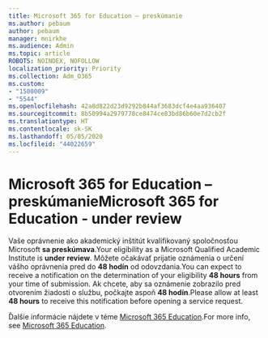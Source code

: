 ```yaml
---
title: Microsoft 365 for Education – preskúmanie
ms.author: pebaum
author: pebaum
manager: mnirkhe
ms.audience: Admin
ms.topic: article
ROBOTS: NOINDEX, NOFOLLOW
localization_priority: Priority
ms.collection: Adm_O365
ms.custom:
- "1500009"
- "5544"
ms.openlocfilehash: 42a8d822d23d9292b844af3683dcf4e4aa936407
ms.sourcegitcommit: 8b50994a2979778ce8474ce83bd86b60e7d2cb2f
ms.translationtype: HT
ms.contentlocale: sk-SK
ms.lasthandoff: 05/05/2020
ms.locfileid: "44022659"
---
```

# <a name="microsoft-365-for-education---under-review"></a><span data-ttu-id="4cf8c-102">Microsoft 365 for Education – preskúmanie</span><span class="sxs-lookup"><span data-stu-id="4cf8c-102">Microsoft 365 for Education - under review</span></span>

<span data-ttu-id="4cf8c-103">Vaše oprávnenie ako akademický inštitút kvalifikovaný spoločnosťou Microsoft **sa preskúmava**.</span><span class="sxs-lookup"><span data-stu-id="4cf8c-103">Your eligibility as a Microsoft Qualified Academic Institute is **under review**.</span></span> <span data-ttu-id="4cf8c-104">Môžete očakávať prijatie oznámenia o určení vášho oprávnenia pred do **48 hodín** od odovzdania.</span><span class="sxs-lookup"><span data-stu-id="4cf8c-104">You can expect to receive a notification on the determination of your eligibility **48 hours** from your time of submission.</span></span> <span data-ttu-id="4cf8c-105">Ak chcete, aby sa oznámenie zobrazilo pred otvorením žiadosti o službu, počkajte aspoň **48 hodín**.</span><span class="sxs-lookup"><span data-stu-id="4cf8c-105">Please allow at least **48 hours** to receive this notification before opening a service request.</span></span>

<span data-ttu-id="4cf8c-106">Ďalšie informácie nájdete v téme [Microsoft 365 Education](https://www.microsoft.com/education/buy-license/microsoft365).</span><span class="sxs-lookup"><span data-stu-id="4cf8c-106">For more info, see [Microsoft 365 Education](https://www.microsoft.com/education/buy-license/microsoft365).</span></span>
